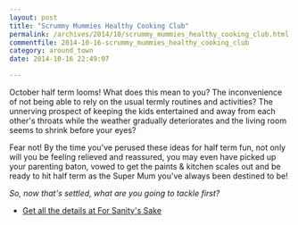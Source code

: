 ```yaml
---
layout: post
title: "Scrummy Mummies Healthy Cooking Club"
permalink: /archives/2014/10/scrummy_mummies_healthy_cooking_club.html
commentfile: 2014-10-16-scrummy_mummies_healthy_cooking_club
category: around_town
date: 2014-10-16 22:49:07

---
```


October half term looms! What does this mean to you? The inconvenience of not being able to rely on the usual termly routines and activities? The unnerving prospect of keeping the kids entertained and away from each other's throats while the weather gradually deteriorates and the living room seems to shrink before your eyes?

Fear not! By the time you've perused these ideas for half term fun, not only will you be feeling relieved and reassured, you may even have picked up your parenting baton, vowed to get the paints & kitchen scales out and be ready to hit half term as the Super Mum you've always been destined to be!

*So, now that's settled, what are you going to tackle first?*

-   [Get all the details at For Sanity's Sake](http://www.forsanityssake.com/profiles/blogs/craft-cooking-and-other-fun-ideas-for-half-term-by-scrummy-mummie)
